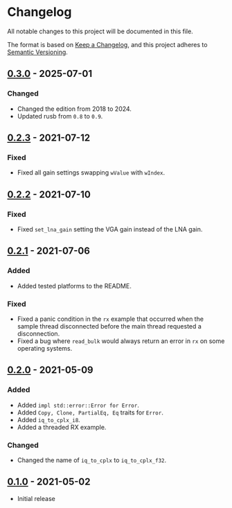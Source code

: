 # Changelog

All notable changes to this project will be documented in this file.

The format is based on [Keep a Changelog](https://keepachangelog.com/en/1.0.0/),
and this project adheres to [Semantic Versioning](https://semver.org/spec/v2.0.0.html).

## [0.3.0] - 2025-07-01

### Changed

- Changed the edition from 2018 to 2024.
- Updated rusb from `0.8` to `0.9`.

## [0.2.3] - 2021-07-12

### Fixed

- Fixed all gain settings swapping `wValue` with `wIndex`.

## [0.2.2] - 2021-07-10

### Fixed

- Fixed `set_lna_gain` setting the VGA gain instead of the LNA gain.

## [0.2.1] - 2021-07-06

### Added

- Added tested platforms to the README.

### Fixed

- Fixed a panic condition in the `rx` example that occurred when the sample
  thread disconnected before the main thread requested a disconnection.
- Fixed a bug where `read_bulk` would always return an error in `rx` on some
  operating systems.

## [0.2.0] - 2021-05-09

### Added

- Added `impl std::error::Error for Error`.
- Added `Copy, Clone, PartialEq, Eq` traits for `Error`.
- Added `iq_to_cplx_i8`.
- Added a threaded RX example.

### Changed

- Changed the name of `iq_to_cplx` to `iq_to_cplx_f32`.

## [0.1.0] - 2021-05-02

- Initial release

[Unreleased]: https://github.com/newAM/hackrfone/compare/v0.3.0...HEAD
[0.3.0]: https://github.com/newAM/hackrfone/compare/v0.2.3...v0.3.0
[0.2.3]: https://github.com/newAM/hackrfone/compare/v0.2.2...v0.2.3
[0.2.2]: https://github.com/newAM/hackrfone/compare/v0.2.1...v0.2.2
[0.2.1]: https://github.com/newAM/hackrfone/compare/v0.2.0...v0.2.1
[0.2.0]: https://github.com/newAM/hackrfone/compare/v0.1.0...v0.2.0
[0.1.0]: https://github.com/newAM/hackrfone/releases/tag/v0.1.0

